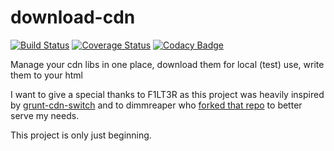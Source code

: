 # download-cdn

[![Build Status](https://travis-ci.org/cmplank/download-cdn.svg?branch=master)](https://travis-ci.org/cmplank/download-cdn) [![Coverage Status](https://coveralls.io/repos/github/cmplank/download-cdn/badge.svg?branch=master)](https://coveralls.io/github/cmplank/download-cdn?branch=master) [![Codacy Badge](https://api.codacy.com/project/badge/Grade/78430de6c5614086b481693f14de3206)](https://www.codacy.com/app/cmplank/download-cdn?utm_source=github.com&amp;utm_medium=referral&amp;utm_content=cmplank/download-cdn&amp;utm_campaign=Badge_Grade)

Manage your cdn libs in one place, download them for local (test) use, write them to your html

I want to give a special thanks to F1LT3R as this project was heavily inspired by [grunt-cdn-switch](https://github.com/F1LT3R/grunt-cdn-switch) and to dimmreaper who [forked that repo](https://github.com/dimmreaper/grunt-cdn-switch) to better serve my needs.

This project is only just beginning.